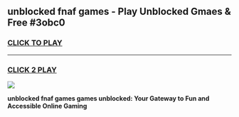 
## unblocked fnaf games - Play Unblocked Gmaes & Free #3obc0
<h3>
<a href="https://news.freeplayer.one?title=unblocked_fnaf_games&ref=03M">CLICK TO PLAY</a></h3>
<hr>

<h3>
<a href="https://news.freeplayer.one?title=unblocked_fnaf_games&ref=03M">CLICK 2 PLAY</a>
  
</h3>

<a href="https://news.freeplayer.one?title=unblocked_fnaf_games&ref=03M"><img src="https://clearcache.store/games.png"></a>


**unblocked fnaf games games unblocked: Your Gateway to Fun and Accessible Online Gaming**
